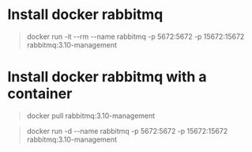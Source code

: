 # Install docker rabbitmq
>docker run -it --rm --name rabbitmq -p 5672:5672 -p 15672:15672 rabbitmq:3.10-management

# Install docker rabbitmq with a container
>docker pull rabbitmq:3.10-management

>docker run -d --name rabbitmq -p 5672:5672 -p 15672:15672 rabbitmq:3.10-management